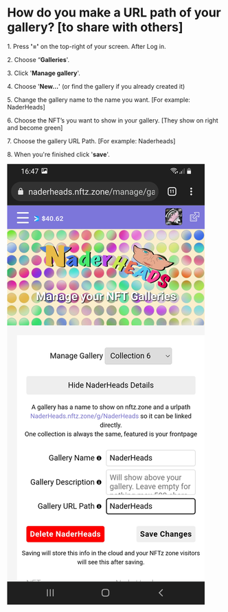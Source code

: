 # How do you make a URL path of your gallery? \[to share with others]

1\. Press **'='** on the top-right of your screen. After Log in.

2\. Choose “**Galleries**'.

3\. Click '**Manage gallery**'.

4\. Choose '**New…**' (or find the gallery if you already created it)

5\. Change the gallery name to the name you want. \[For example: NaderHeads]

6\. Choose the NFT’s you want to show in your gallery. \[They show on right and become green]

7\. Choose the gallery URL Path. \[For example: Naderheads]

8\.  When you're finished click '**save**'.

![](<../../.gitbook/assets/Making a Gallery 2.jpg>)
